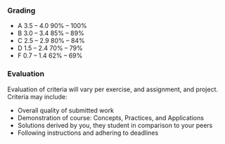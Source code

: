 
### Grading
* A  3.5 – 4.0  90% – 100% 
* B  3.0 – 3.4  85% – 89%
* C  2.5 – 2.9  80% – 84%
* D  1.5 – 2.4  70% – 79%
* F  0.7 – 1.4  62% – 69%   

### Evaluation
Evaluation of criteria will vary per exercise, and assignment, and project. Criteria may include:

* Overall quality of submitted work
* Demonstration of course: Concepts, Practices, and Applications  
* Solutions derived by you, they student in comparison to your peers
* Following instructions and adhering to deadlines